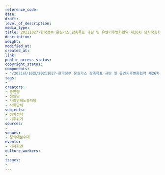 ```yaml
---
reference_code: 
date: 
draft: 
level_of_description: 
media_type: 
title: 20211027-한국정부 온실가스 감축목표 규탄 및 유엔기후변화협약 제26차 당사국총회 참가단 입장발표
description: 
weight: 
modified_at: 
created_at: 
link: 
public_access_status: 
copyright_status: 
components:
- "/2021년/10월/20211027-한국정부 온실가스 감축목표 규탄 및 유엔기후변화협약 제26차 당사국총회 참가단 입장발표/404381_63341_3057.jpg"
tags:
- 
creators:
- 총연맹
- 정의당
- 사회변혁노동자당
- 사회단체
subjects:
- 정치정책
- 기후위기
sources:
- 
venues:
- 청와대분수대
events:
- 기자회견
culture_workers:
- 
issues:
- 
---
```

